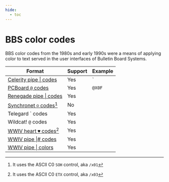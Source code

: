 ```yaml
---
hide:
  - toc
---
```

# BBS color codes

BBS color codes from the 1980s and early 1990s were a means of applying color to text served in the user interfaces of Bulletin Board Systems.

| Format | Support | Example |
| -- | -- | -- |
| [Celerity pipe \| codes](http://wiki.synchro.net/custom:colors#celerity_format) | Yes | `|k|w` |
| [PCBoard `@` codes](https://defacto2.net/f/af240c4) | Yes | `@X0F` |
| [Renegade pipe \| codes](http://software.bbsdocumentary.com/IBM/DOS/RENEGADE/rgd98101.zip) | Yes | |
| [Synchronet `☺` codes](http://wiki.synchro.net/custom:ctrl-a_codes)[^1] | No |
| Telegard \` codes | Yes |
| Wildcat! `@` codes | Yes |
| [WWIV heart `♥` codes](http://docs.wwivbbs.org/en/latest/displaying_text/)[^2] | Yes |
| [WWIV pipe \|# codes](http://docs.wwivbbs.org/en/latest/displaying_text/) | Yes |
| [WWIV pipe \| colors](http://docs.wwivbbs.org/en/latest/displaying_text/#pipe-colors) | Yes |

[^1]: It uses the ASCII C0 `SOH` control, aka `/x01`
[^2]: It uses the ASCII C0 `ETX` control, aka `/x03`